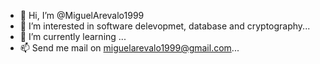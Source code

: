 - 👋 Hi, I’m @MiguelArevalo1999
- 👀 I’m interested in software delevopmet, database and cryptography...
- 🌱 I’m currently learning ...
- 📫 Send me mail on miguelarevalo1999@gmail.com...

<!---
MiguelArevalo1999/MiguelArevalo1999 is a ✨ special ✨ repository because its `README.md` (this file) appears on your GitHub profile.
You can click the Preview link to take a look at your changes.
--->
